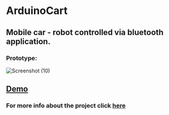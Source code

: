 # ArduinoCart
## Mobile car - robot controlled via bluetooth application.
### Prototype:
![Screenshot (10)](https://user-images.githubusercontent.com/47302313/87172335-c1e7a980-c2dc-11ea-9d56-c89489d8e9ae.png)
## [Demo](https://www.youtube.com/watch?v=T8xIpon5gvk&feature=youtu.be&fbclid=IwAR1NrDBBVR8L--JqEa7qGZqoP6h-qw9kbWyr9eqnpLgVU9zIk7oyMSHnHe8)
### For more info about the project click [here](https://1drv.ms/w/s!AhyX-VhAph5pwClBpRaX0x6HJa04?e=hiD1R1)
